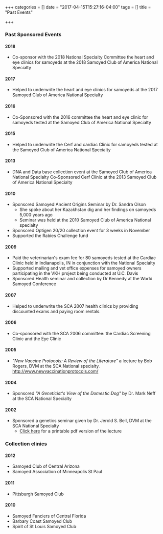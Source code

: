 +++
categories = []
date = "2017-04-15T15:27:16-04:00"
tags = []
title = "Past Events"

+++

<div class="heading mb-small">
<h3>Past Sponsored Events</h3>
</div>

#### 2018

- Co-sponsor with the 2018 National Specialty Committee the heart and eye clinics for samoyeds at the 2018 Samoyed Club of America National Specialty

#### 2017

- Helped to underwrite the heart and eye clinics for samoyeds at the 2017 Samoyed Club of America National Specialty

#### 2016

- Co-Sponsored with the 2016 committee the heart and eye clinic for samoyeds tested at the Samoyed Club of America National Specialty

#### 2015

- Helped to underwrite the Cerf and cardiac Clinic for samoyeds tested at the Samoyed Club of America National Specialty

#### 2013

- DNA and Data base collection event at the Samoyed Club of America National Specialty Co-Sponsored Cerf Clinic at the 2013 Samoyed Club of America National Specialty

#### 2010

- Sponsored Samoyed Ancient Origins Seminar by Dr. Sandra Olson
  - She spoke about her Kazakhstan dig and her findings on samoyeds 5,000 years ago
  - Seminar was held at the 2010 Samoyed Club of America National specialty
- Sponsored Optigen 20/20 collection event for 3 weeks in November
- Supported the Rabies Challenge fund

#### 2009

- Paid the veterinarian's exam fee for 80 samoyeds tested at the Cardiac Clinic held in Indianapolis, IN in conjunction with the National Specialty
- Supported mailing and vet office expenses for samoyed owners participating in the VKH project being conducted at U.C. Davis
- Sponsored Health seminar and collection by Dr Kennedy at the World Samoyed Conference

#### 2007

- Helped to underwrite the SCA 2007 health clinics by providing discounted exams and paying room rentals

#### 2006

- Co-sponsored with the SCA 2006 committee: the Cardiac Screening Clinic and the Eye Clinic

#### 2005

- *"New Vaccine Protocols: A Review of the Literature"* a lecture by Bob Rogers, DVM at the SCA National specialty. http://www.newvaccinationprotocols.com/

#### 2004

- Sponsored *"A Geneticist's View of the Domestic Dog"* by Dr. Mark Neff at the SCA National Specialty

#### 2002

- Sponsored a genetics seminar given by Dr. Jerold S. Bell, DVM at the SCA National Specialty
  - <i class="fa fa-file"></i> [Click here](/files/dr_bell_genetics_lecture.pdf) for a printable pdf version of the lecture

<div class="heading mb-small">
<h3>Collection clinics</h3>
</div>

#### 2012

- Samoyed Club of Central Arizona
- Samoyed Association of Minneapolis St Paul

#### 2011

- Pittsburgh Samoyed Club

#### 2010

- Samoyed Fanciers of Central Florida
- Barbary Coast Samoyed Club
- Spirit of St Louis Samoyed Club
